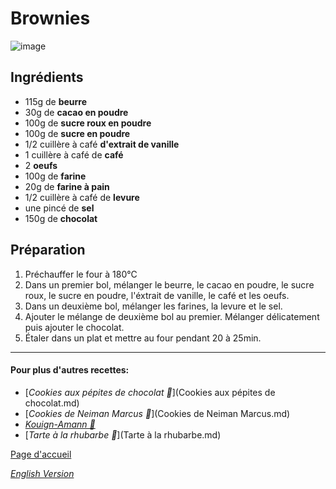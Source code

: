 # Brownies
![image](img/Brownies.jpg)

## Ingrédients
* 115g de **beurre**
* 30g de **cacao en poudre**
* 100g de **sucre roux en poudre**
* 100g de **sucre en poudre**
* 1/2 cuillère à café **d'extrait de vanille**
* 1 cuillère à café de **café**
* 2 **oeufs**
* 100g de **farine**
* 20g de **farine à pain**
* 1/2 cuillère à café de **levure**
* une pincé de **sel**
* 150g de **chocolat**

## Préparation 
1. Préchauffer le four à 180°C
2. Dans un premier bol, mélanger le beurre, le cacao en poudre, le sucre roux, le sucre en poudre, l'éxtrait de vanille, le café et les oeufs.
3. Dans un deuxième bol, mélanger les farines, la levure et le sel.
4. Ajouter le mélange de deuxième bol au premier. Mélanger délicatement puis ajouter le chocolat. 
5. Étaler dans un plat et mettre au four pendant 20 à 25min.

________________________________
#### Pour plus d'autres recettes:

* [*Cookies aux pépites de chocolat 🍪*](Cookies aux pépites de chocolat.md)
* [*Cookies de Neiman Marcus 🍪*](Cookies de Neiman Marcus.md)
* [*Kouign-Amann 🧈*](Kouign-Amann.md)
* [*Tarte à la rhubarbe 🥧*](Tarte à la rhubarbe.md)

[Page d'accueil](index.md)

[*English Version*](Indexeng.md)
  
